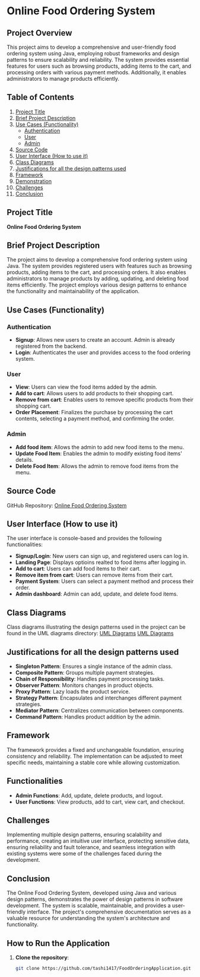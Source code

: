 # Online Food Ordering System

## Project Overview

This project aims to develop a comprehensive and user-friendly food ordering system using Java, employing robust frameworks and design patterns to ensure scalability and reliability. The system provides essential features for users such as browsing products, adding items to the cart, and processing orders with various payment methods. Additionally, it enables administrators to manage products efficiently.

## Table of Contents

1. [Project Title](#project-title)
2. [Brief Project Description](#brief-project-description)
3. [Use Cases (Functionality)](#use-cases-functionality)
   - [Authentication](#authentication)
   - [User](#user)
   - [Admin](#admin)
4. [Source Code](#source-code)
5. [User Interface (How to use it)](#user-interface-how-to-use-it)
6. [Class Diagrams](#class-diagrams)
7. [Justifications for all the design patterns used](#justifications-for-all-the-design-patterns-used)
8. [Framework](#framework)
9. [Demonstration](#demonstration)
10. [Challenges](#challenges)
11. [Conclusion](#conclusion)

## Project Title

**Online Food Ordering System**

## Brief Project Description

The project aims to develop a comprehensive food ordering system using Java. The system provides registered users with features such as browsing products, adding items to the cart, and processing orders. It also enables administrators to manage products by adding, updating, and deleting food items efficiently. The project employs various design patterns to enhance the functionality and maintainability of the application.

## Use Cases (Functionality)

### Authentication

- **Signup**: Allows new users to create an account. Admin is already registered from the backend.
- **Login**: Authenticates the user and provides access to the food ordering system.

### User

- **View**: Users can view the food items added by the admin.
- **Add to cart**: Allows users to add products to their shopping cart.
- **Remove from cart**: Enables users to remove specific products from their shopping cart.
- **Order Placement**: Finalizes the purchase by processing the cart contents, selecting a payment method, and confirming the order.

### Admin

- **Add food item**: Allows the admin to add new food items to the menu.
- **Update Food Item**: Enables the admin to modify existing food items' details.
- **Delete Food Item**: Allows the admin to remove food items from the menu.

## Source Code

GitHub Repository: [Online Food Ordering System](https://github.com/tashi1417/FoodOrderingApplication)

## User Interface (How to use it)

The user interface is console-based and provides the following functionalities:

- **Signup/Login**: New users can sign up, and registered users can log in.
- **Landing Page**: Displays optioins realted to food items after logging in.
- **Add to cart**: Users can add food items to their cart.
- **Remove item from cart**: Users can remove items from their cart.
- **Payment System**: Users can select a payment method and process their order.
- **Admin dashboard**: Admin can add, update, and delete food items.

## Class Diagrams

Class diagrams illustrating the design patterns used in the project can be found in the UML diagrams directory:
[UML Diagrams](https://github.com/tashi1417/FoodOrderingApplication/tree/main/FoodOrdering/uml_diagram)
[UML Diagrams](https://github.com/tashi1417/FoodOrderingApplication/tree/main/FoodOrdering)


## Justifications for all the design patterns used

- **Singleton Pattern**: Ensures a single instance of the admin class.
- **Composite Pattern**: Groups multiple payment strategies.
- **Chain of Responsibility**: Handles payment processing tasks.
- **Observer Pattern**: Monitors changes in product objects.
- **Proxy Pattern**: Lazy loads the product service.
- **Strategy Pattern**: Encapsulates and interchanges different payment strategies.
- **Mediator Pattern**: Centralizes communication between components.
- **Command Pattern**: Handles product addition by the admin.

## Framework

The framework provides a fixed and unchangeable foundation, ensuring consistency and reliability. The implementation can be adjusted to meet specific needs, maintaining a stable core while allowing customization.

## Functionalities

- **Admin Functions**: Add, update, delete products, and logout.
- **User Functions**: View products, add to cart, view cart, and checkout.

## Challenges

Implementing multiple design patterns, ensuring scalability and performance, creating an intuitive user interface, protecting sensitive data, ensuring reliability and fault tolerance, and seamless integration with existing systems were some of the challenges faced during the development.

## Conclusion

The Online Food Ordering System, developed using Java and various design patterns, demonstrates the power of design patterns in software development. The system is scalable, maintainable, and provides a user-friendly interface. The project's comprehensive documentation serves as a valuable resource for understanding the system's architecture and functionality.

## How to Run the Application

1. **Clone the repository**:
   ```bash
   git clone https://github.com/tashi1417/FoodOrderingApplication.git
